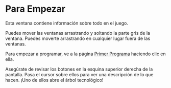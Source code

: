 # Para Empezar
Esta ventana contiene información sobre todo en el juego.

Puedes mover las ventanas arrastrando y soltando la parte gris de la ventana.
Puedes moverte arrastrando en cualquier lugar fuera de las ventanas.

Para empezar a programar, ve a la página [Primer Programa](docs/first_program.md) haciendo clic en ella.

Asegúrate de revisar los botones en la esquina superior derecha de la pantalla. Pasa el cursor sobre ellos para ver una descripción de lo que hacen. ¡Uno de ellos abre el árbol tecnológico!